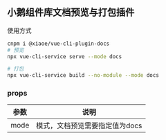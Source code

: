 ## 小鹅组件库文档预览与打包插件

使用方式
```bash
cnpm i @xiaoe/vue-cli-plugin-docs
# 预览
npx vue-cli-service serve --mode docs

# 打包
npx vue-cli-service build --no-module --mode docs
```

### props
|  参数   | 说明  |
|  ----  | ----  |
|  mode  | 模式，文档预览需要指定值为docs |